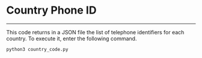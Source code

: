 # Country Phone ID

---
This code returns in a JSON file the list of telephone identifiers for each country. 
To execute it, enter the following command.
```
python3 country_code.py
```
